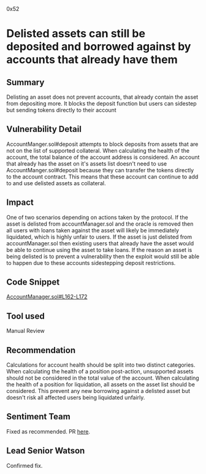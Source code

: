 0x52
# Delisted assets can still be deposited and borrowed against by accounts that already have them 

## Summary

Delisting an asset does not prevent accounts, that already contain the asset from depositing more. It blocks the deposit function but users can sidestep but sending tokens directly to their account

## Vulnerability Detail

AccountManger.sol#deposit attempts to block deposits from assets that are not on the list of supported collateral. When calculating the health of the account, the total balance of the account address is considered. An account that already has the asset on it's assets list doesn't need to use AccountManger.sol#deposit because they can transfer the tokens directly to the account contract. This means that these account can continue to add to and use delisted assets as collateral.

## Impact

One of two scenarios depending on actions taken by the protocol. If the asset is delisted from accountManager.sol and the oracle is removed then all users with loans taken against the asset will likely be immediately liquidated, which is highly unfair to users. If the asset is just delisted from accountManager.sol then existing users that already have the asset would be able to continue using the asset to take loans. If the reason an asset is being delisted is to prevent a vulnerability then the exploit would still be able to happen due to these accounts sidestepping deposit restrictions.

## Code Snippet

[AccountManager.sol#L162-L172](https://github.com/sentimentxyz/protocol/blob/4e45871e4540df0f189f6c89deb8d34f24930120/src/core/AccountManager.sol#L162-L172)

## Tool used

Manual Review

## Recommendation

Calculations for account health should be split into two distinct categories. When calculating the health of a position post-action, unsupported assets should not be considered in the total value of the account. When calculating the health of a position for liquidation, all assets on the asset list should be considered. This prevent any new borrowing against a delisted asset but doesn't risk all affected users being liquidated unfairly.

## Sentiment Team
Fixed as recommended. PR [here](https://github.com/sentimentxyz/oracle/pull/44).

## Lead Senior Watson
Confirmed fix. 
